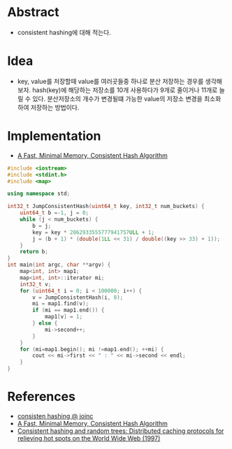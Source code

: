# Abstract

- consistent hashing에 대해 적는다.

# Idea

- key, value를 저장할때 value를 여러곳들중 하나로 분산 저장하는 경우를
  생각해보자. hash(key)에 해당하는 저장소를 10개 사용하다가 9개로
  줄이거나 11개로 늘릴 수 있다. 분산저장소의 개수가 변경될떄 가능한
  value의 저장소 변경을 최소화 하여 저장하는 방법이다.

# Implementation

- [A Fast, Minimal Memory, Consistent Hash Algorithm](https://arxiv.org/pdf/1406.2294.pdf)

```cpp
#include <iostream>
#include <stdint.h>
#include <map>

using namespace std;

int32_t JumpConsistentHash(uint64_t key, int32_t num_buckets) {
	uint64_t b =-1, j = 0;
	while (j < num_buckets) {
		b = j;
		key = key * 2862933555777941757ULL + 1;
		j = (b + 1) * (double(1LL << 31) / double((key >> 33) + 1));
	}
	return b;
}
int main(int argc, char **argv) {
	map<int, int> map1;
	map<int, int>::iterator mi;
	int32_t v;
	for (uint64_t i = 0; i < 100000; i++) {
		v = JumpConsistentHash(i, 8);
		mi = map1.find(v);
		if (mi == map1.end()) {
			map1[v] = 1;
		} else {
			mi->second++;
		}
	}
	for (mi=map1.begin(); mi !=map1.end(); ++mi) {
		cout << mi->first << " : " << mi->second << endl;
	}
}
```

# References

- [consisten hashing @ joinc](https://www.joinc.co.kr/w/man/12/hash/consistent)
- [A Fast, Minimal Memory, Consistent Hash Algorithm](https://arxiv.org/pdf/1406.2294.pdf)
- [Consistent hashing and random trees: Distributed caching protocols for relieving hot spots on the World Wide Web (1997)](http://citeseerx.ist.psu.edu/viewdoc/summary?doi=10.1.1.147.1879)